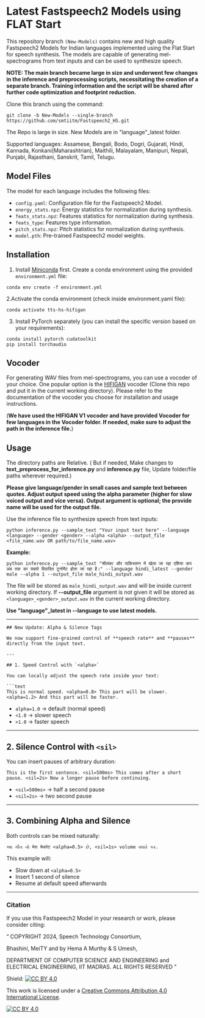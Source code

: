 # Latest Fastspeech2 Models using FLAT Start

This repository branch `(New-Models)` contains new and high quality Fastspeech2 Models for Indian languages implemented using the Flat Start for speech synthesis. The models are capable of generating mel-spectrograms from text inputs and can be used to synthesize speech. 

**NOTE: The main branch became large in size and underwent few changes in the inference and preprocessing scripts, necessitating the creation of a separate branch. Training information and the script will be shared after further code optimization and footprint reduction.**

Clone this branch using the command:

```
git clone -b New-Models --single-branch https://github.com/smtiitm/Fastspeech2_HS.git
```

The Repo is large in size. New Models are in "language"_latest folder.

Supported languages: Assamese, Bengali, Bodo, Dogri, Gujarati, Hindi, Kannada, Konkani(Maharashtrian), Maithili, Malayalam, Manipuri, Nepali, Punjabi, Rajasthani, Sanskrit, Tamil, Telugu.


## Model Files

The model for each language includes the following files:

- `config.yaml`: Configuration file for the Fastspeech2 Model.
- `energy_stats.npz`: Energy statistics for normalization during synthesis.
- `feats_stats.npz`: Features statistics for normalization during synthesis.
- `feats_type`: Features type information.
- `pitch_stats.npz`: Pitch statistics for normalization during synthesis.
- `model.pth`: Pre-trained Fastspeech2 model weights.

## Installation

1. Install [Miniconda](https://docs.conda.io/projects/miniconda/en/latest/) first. Create a conda environment using the provided `environment.yml` file:

```shell
conda env create -f environment.yml
```

2.Activate the conda environment (check inside environment.yaml file):
```shell
conda activate tts-hs-hifigan
```

3.  Install PyTorch separately (you can install the specific version based on your requirements):
```shell
conda install pytorch cudatoolkit
pip install torchaudio
```
## Vocoder
For generating WAV files from mel-spectrograms, you can use a vocoder of your choice. One popular option is the [HIFIGAN](https://github.com/jik876/hifi-gan) vocoder (Clone this repo and put it in the current working directory). Please refer to the documentation of the vocoder you choose for installation and usage instructions. 

(**We have used the HIFIGAN V1 vocoder and have provided Vocoder for few languages in the Vocoder folder. If needed, make sure to adjust the path in the inference file.**)

## Usage

The directory paths are Relative. ( But if needed, Make changes to **text_preprocess_for_inference.py** and **inference.py** file, Update folder/file paths wherever required.)

**Please give language/gender in small cases and sample text between quotes. Adjust output speed using the alpha parameter (higher for slow voiced output and vice versa). Output argument is optional; the provide name will be used for the output file.** 

Use the inference file to synthesize speech from text inputs:
```shell
python inference.py --sample_text "Your input text here" --language <language> --gender <gender> --alpha <alpha> --output_file <file_name.wav OR path/to/file_name.wav>
```

**Example:**

```
python inference.py --sample_text "श्रीलंका और पाकिस्तान में खेला जा रहा एशिया कप अब तक का सबसे विवादित टूर्नामेंट होता जा रहा है।" --language hindi_latest --gender male --alpha 1 --output_file male_hindi_output.wav
```
The file will be stored as `male_hindi_output.wav` and will be inside current working directory. If **--output_file** argument is not given it will be stored as `<language>_<gender>_output.wav` in the current working directory.

**Use "language"_latest in --language to use latest models.**

---

```
## New Update: Alpha & Silence Tags

We now support fine-grained control of **speech rate** and **pauses** directly from the input text.

---

## 1. Speed Control with `<alpha>`

You can locally adjust the speech rate inside your text:

```text
This is normal speed. <alpha=0.8> This part will be slower. <alpha=1.2> And this part will be faster.
````

* `alpha=1.0` → default (normal speed)
* `<1.0` → slower speech
* `>1.0` → faster speech

---

## 2. Silence Control with `<sil>`

You can insert pauses of arbitrary duration:

```text
This is the first sentence. <sil=500ms> This comes after a short pause. <sil=2s> Now a longer pause before continuing.
```

* `<sil=500ms>` → half a second pause
* `<sil=2s>` → two second pause

---

## 3. Combining Alpha and Silence

Both controls can be mixed naturally:

```text
આ ગીત તો मेरा फेवरेट <alpha=0.5> છે, <sil=1s> volume વધારે કર.
```

This example will:

* Slow down at `<alpha=0.5>`
* Insert 1 second of silence
* Resume at default speed afterwards

---



### Citation
If you use this Fastspeech2 Model in your research or work, please consider citing:

“
COPYRIGHT
2024, Speech Technology Consortium,

Bhashini, MeiTY and by Hema A Murthy & S Umesh,


DEPARTMENT OF COMPUTER SCIENCE AND ENGINEERING
and
ELECTRICAL ENGINEERING,
IIT MADRAS. ALL RIGHTS RESERVED "



Shield: [![CC BY 4.0][cc-by-shield]][cc-by]

This work is licensed under a
[Creative Commons Attribution 4.0 International License][cc-by].

[![CC BY 4.0][cc-by-image]][cc-by]

[cc-by]: http://creativecommons.org/licenses/by/4.0/
[cc-by-image]: https://i.creativecommons.org/l/by/4.0/88x31.png
[cc-by-shield]: https://img.shields.io/badge/License-CC%20BY%204.0-lightgrey.svg
